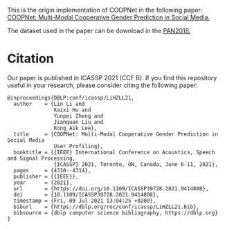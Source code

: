 This is the origin implementation of COOPNet in the following paper: [COOPNet: Multi-Modal Cooperative Gender Prediction in Social Media.](https://ieeexplore.ieee.org/document/9414808)


The dataset used in the paper can be download in the [PAN2018.](https://pan.webis.de/clef18/pan18-web/author-profiling.html) 

# Citation
Our paper is published in ICASSP 2021 (CCF B). 
If you find this repository useful in your research, please consider citing the following paper:

```
@inproceedings{DBLP:conf/icassp/LiHZLL21,
  author    = {Lin Li and
               Kaixi Hu and
               Yunpei Zheng and
               Jianquan Liu and
               Kong Aik Lee},
  title     = {COOPNet: Multi-Modal Cooperative Gender Prediction in Social Media
               User Profiling},
  booktitle = {{IEEE} International Conference on Acoustics, Speech and Signal Processing,
               {ICASSP} 2021, Toronto, ON, Canada, June 6-11, 2021},
  pages     = {4310--4314},
  publisher = {{IEEE}},
  year      = {2021},
  url       = {https://doi.org/10.1109/ICASSP39728.2021.9414808},
  doi       = {10.1109/ICASSP39728.2021.9414808},
  timestamp = {Fri, 09 Jul 2021 13:04:25 +0200},
  biburl    = {https://dblp.org/rec/conf/icassp/LiHZLL21.bib},
  bibsource = {dblp computer science bibliography, https://dblp.org}
}
```
